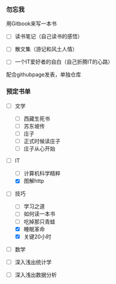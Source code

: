 ### 勿忘我



用Gitbook来写一本书

- [ ] 读书笔记（自己读书的感悟）
- [ ] 散文集（游记和风土人情）
- [ ] 一个IT爱好者的自白（自己折腾IT的心路）



配合githubpage发表，单独仓库



### 预定书单

- [ ] 文学
  - [ ] 西藏生死书
  - [ ] 苏东坡传
  - [ ] 庄子
  - [ ] 正式时候读庄子
  - [ ] 庄子从心开始
- [ ] IT
  - [ ] 计算机科学精粹
  - [x] 图解http
- [ ] 技巧
  - [ ] 学习之道
  - [ ] 如何读一本书
  - [ ] 吃掉那只青蛙
  - [x] 睡眠革命  
  - [x] 关键20小时
 - [ ] 数学
  - [ ] 深入浅出统计学
  - [ ] 深入浅出数据分析

